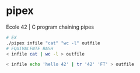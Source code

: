 # pipex
Ecole 42 | C program chaining pipes

```sh
# EX
./pipex infile "cat" "wc -l" outfile
# EQUIVALENTE BASH
< infile cat | wc -l > outfile
```

```sh
< infile echo 'hello 42' | tr '42' 'FT' > outfile 
```